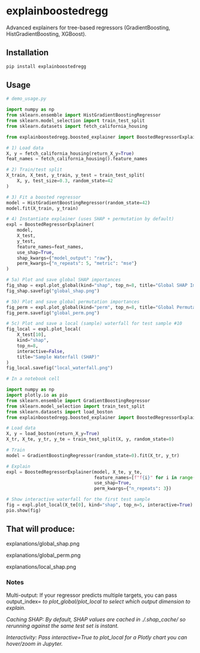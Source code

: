 # explainboostedregg

Advanced explainers for tree-based regressors (GradientBoosting, HistGradientBoosting, XGBoost).

## Installation

```bash
pip install explainboostedregg
```

## Usage

```python
# demo_usage.py

import numpy as np
from sklearn.ensemble import HistGradientBoostingRegressor
from sklearn.model_selection import train_test_split
from sklearn.datasets import fetch_california_housing

from explainboostedregg.boosted_explainer import BoostedRegressorExplainer

# 1) Load data
X, y = fetch_california_housing(return_X_y=True)
feat_names = fetch_california_housing().feature_names

# 2) Train/test split
X_train, X_test, y_train, y_test = train_test_split(
    X, y, test_size=0.3, random_state=42
)

# 3) Fit a boosted regressor
model = HistGradientBoostingRegressor(random_state=42)
model.fit(X_train, y_train)

# 4) Instantiate explainer (uses SHAP + permutation by default)
expl = BoostedRegressorExplainer(
    model,
    X_test,
    y_test,
    feature_names=feat_names,
    use_shap=True,
    shap_kwargs={"model_output": "raw"},
    perm_kwargs={"n_repeats": 5, "metric": "mse"}
)

# 5a) Plot and save global SHAP importances
fig_shap = expl.plot_global(kind="shap", top_n=8, title="Global SHAP Importances")
fig_shap.savefig("global_shap.png")

# 5b) Plot and save global permutation importances
fig_perm = expl.plot_global(kind="perm", top_n=8, title="Global Permutation Importances")
fig_perm.savefig("global_perm.png")

# 5c) Plot and save a local (sample) waterfall for test sample #10
fig_local = expl.plot_local(
    X_test[10],
    kind="shap",
    top_n=8,
    interactive=False,
    title="Sample Waterfall (SHAP)"
)
fig_local.savefig("local_waterfall.png")

```
```python
# In a notebook cell

import numpy as np
import plotly.io as pio
from sklearn.ensemble import GradientBoostingRegressor
from sklearn.model_selection import train_test_split
from sklearn.datasets import load_boston
from explainboostedregg.boosted_explainer import BoostedRegressorExplainer

# Load data
X, y = load_boston(return_X_y=True)
X_tr, X_te, y_tr, y_te = train_test_split(X, y, random_state=0)

# Train
model = GradientBoostingRegressor(random_state=0).fit(X_tr, y_tr)

# Explain
expl = BoostedRegressorExplainer(model, X_te, y_te,
                                 feature_names=[f"f{i}" for i in range(X.shape[1])],
                                 use_shap=True,
                                 perm_kwargs={"n_repeats": 3})

# Show interactive waterfall for the first test sample
fig = expl.plot_local(X_te[0], kind="shap", top_n=5, interactive=True)
pio.show(fig)

```

## That will produce:

explanations/global_shap.png

explanations/global_perm.png

explanations/local_shap.png

### Notes
Multi-output: If your regressor predicts multiple targets, you can pass output_index=<i> to plot_global/plot_local to select which output dimension to explain.

Caching SHAP: By default, SHAP values are cached in ./.shap_cache/ so rerunning against the same test set is instant.

Interactivity: Pass interactive=True to plot_local for a Plotly chart you can hover/zoom in Jupyter.